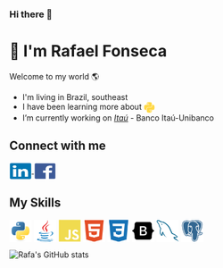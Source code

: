 ### Hi there 🤙

# 🤖 I'm Rafael Fonseca

Welcome to my world 🌎

- I'm living in Brazil, southeast
- I have been learning more about <img align="center" alt="angular" height="20" width="20" src="https://raw.githubusercontent.com/devicons/devicon/master/icons/python/python-plain.svg" style="max-width:100%;">
- I’m currently working on [*Itaú*](https://www.itau.com.br/) - Banco Itaú-Unibanco

## Connect with me
<a href="https://www.linkedin.com/in/rafaelfonseca1984/" target="_blank"> <img align="center" alt="rafa-linkedln" height="30" width="40" src="https://raw.githubusercontent.com/devicons/devicon/master/icons/linkedin/linkedin-original.svg" style="max-width:100%;">
</a>
<a href="https://www.facebook.com/rafael.fonseca.37604/" target="_blank"> <img align="center" alt="rafa-facebook" height="30" width="40" src="https://raw.githubusercontent.com/devicons/devicon/master/icons/facebook/facebook-original.svg" style="max-width:100%;">
</a>

## My Skills
<img align="center" alt="python" height="40" width="40" src="https://raw.githubusercontent.com/devicons/devicon/master/icons/python/python-original.svg" style="max-width:100%;"> <img align="center" alt="java" height="40" width="40" src="https://raw.githubusercontent.com/devicons/devicon/master/icons/java/java-original.svg" style="max-width:100%;"> <img align="center" alt="javascript" height="40" width="40" src="https://raw.githubusercontent.com/devicons/devicon/master/icons/javascript/javascript-plain.svg" style="max-width:100%;"> <img align="center" alt="html" height="40" width="40" src="https://raw.githubusercontent.com/devicons/devicon/master/icons/html5/html5-plain.svg" style="max-width:100%;"> <img align="center" alt="css" height="40" width="40" src="https://raw.githubusercontent.com/devicons/devicon/master/icons/css3/css3-plain.svg" style="max-width:100%;"> <img align="center" alt="bootstrap" height="40" width="40" src="https://raw.githubusercontent.com/devicons/devicon/master/icons/bootstrap/bootstrap-plain.svg" style="max-width:100%;"> <img align="center" alt="mysql" height="40" width="40" src="https://raw.githubusercontent.com/devicons/devicon/master/icons/mysql/mysql-plain.svg" style="max-width:100%;"> <img align="center" alt="postgresql" height="40" width="40" src="https://raw.githubusercontent.com/devicons/devicon/master/icons/postgresql/postgresql-plain.svg" style="max-width:100%;">

![Rafa's GitHub stats](https://github-readme-stats.vercel.app/api?username=RaafaFonseca&show_icons=true&count_private=true&theme=highcontrast)
